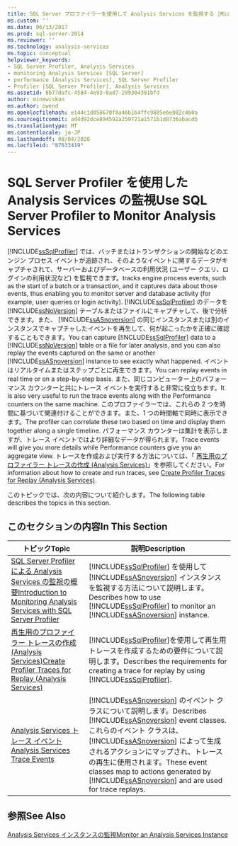 ```yaml
---
title: SQL Server プロファイラーを使用して Analysis Services を監視する |Microsoft Docs
ms.custom: ''
ms.date: 06/13/2017
ms.prod: sql-server-2014
ms.reviewer: ''
ms.technology: analysis-services
ms.topic: conceptual
helpviewer_keywords:
- SQL Server Profiler, Analysis Services
- monitoring Analysis Services [SQL Server]
- performance [Analysis Services], SQL Server Profiler
- Profiler [SQL Server Profiler], Analysis Services
ms.assetid: 8b77dafc-4584-4e93-8ad7-299304391bfd
author: minewiskan
ms.author: owend
ms.openlocfilehash: e144c1d858670f8a46b164ffc9885e6e082c4b0a
ms.sourcegitcommit: ad4d92dce894592a259721a1571b1d8736abacdb
ms.translationtype: MT
ms.contentlocale: ja-JP
ms.lasthandoff: 08/04/2020
ms.locfileid: "87633419"
---
```

# <a name="use-sql-server-profiler-to-monitor-analysis-services"></a><span data-ttu-id="eb4ec-102">SQL Server Profiler を使用した Analysis Services の監視</span><span class="sxs-lookup"><span data-stu-id="eb4ec-102">Use SQL Server Profiler to Monitor Analysis Services</span></span>
  [!INCLUDE[ssSqlProfiler](../../includes/sssqlprofiler-md.md)] <span data-ttu-id="eb4ec-103">では、バッチまたはトランザクションの開始などのエンジン プロセス イベントが追跡され、そのようなイベントに関するデータがキャプチャされて、サーバーおよびデータベースの利用状況 (ユーザー クエリ、ログインの利用状況など) を監視できます。</span><span class="sxs-lookup"><span data-stu-id="eb4ec-103">tracks engine process events, such as the start of a batch or a transaction, and it captures data about those events, thus enabling you to monitor server and database activity (for example, user queries or login activity).</span></span> <span data-ttu-id="eb4ec-104">[!INCLUDE[ssSqlProfiler](../../includes/sssqlprofiler-md.md)] のデータを [!INCLUDE[ssNoVersion](../../includes/ssnoversion-md.md)] テーブルまたはファイルにキャプチャして、後で分析できます。また、 [!INCLUDE[ssASnoversion](../../includes/ssasnoversion-md.md)] の同じインスタンスまたは別のインスタンスでキャプチャしたイベントを再生して、何が起こったかを正確に確認することもできます。</span><span class="sxs-lookup"><span data-stu-id="eb4ec-104">You can capture [!INCLUDE[ssSqlProfiler](../../includes/sssqlprofiler-md.md)] data to a [!INCLUDE[ssNoVersion](../../includes/ssnoversion-md.md)] table or a file for later analysis, and you can also replay the events captured on the same or another [!INCLUDE[ssASnoversion](../../includes/ssasnoversion-md.md)] instance to see exactly what happened.</span></span> <span data-ttu-id="eb4ec-105">イベントはリアルタイムまたはステップごとに再生できます。</span><span class="sxs-lookup"><span data-stu-id="eb4ec-105">You can replay events in real time or on a step-by-step basis.</span></span> <span data-ttu-id="eb4ec-106">また、同じコンピューター上のパフォーマンス カウンターと共にトレース イベントを実行すると非常に役立ちます。</span><span class="sxs-lookup"><span data-stu-id="eb4ec-106">It is also very useful to run the trace events along with the Performance counters on the same machine.</span></span> <span data-ttu-id="eb4ec-107">このプロファイラーでは、これらの 2 つを時間に基づいて関連付けることができます。また、1 つの時間軸で同時に表示できます。</span><span class="sxs-lookup"><span data-stu-id="eb4ec-107">The profiler can correlate these two based on time and display them together along a single timeline.</span></span> <span data-ttu-id="eb4ec-108">パフォーマンス カウンターは集計を表示しますが、トレース イベントではより詳細なデータが得られます。</span><span class="sxs-lookup"><span data-stu-id="eb4ec-108">Trace events will give you more details while Performance counters give you an aggregate view.</span></span> <span data-ttu-id="eb4ec-109">トレースを作成および実行する方法については、「 [再生用のプロファイラー トレースの作成 &#40;Analysis Services&#41;](create-profiler-traces-for-replay-analysis-services.md)」を参照してください。</span><span class="sxs-lookup"><span data-stu-id="eb4ec-109">For information about how to create and run traces, see [Create Profiler Traces for Replay &#40;Analysis Services&#41;](create-profiler-traces-for-replay-analysis-services.md).</span></span>  
  
 <span data-ttu-id="eb4ec-110">このトピックでは、次の内容について紹介します。</span><span class="sxs-lookup"><span data-stu-id="eb4ec-110">The following table describes the topics in this section.</span></span>  
  
## <a name="in-this-section"></a><span data-ttu-id="eb4ec-111">このセクションの内容</span><span class="sxs-lookup"><span data-stu-id="eb4ec-111">In This Section</span></span>  
  
|<span data-ttu-id="eb4ec-112">トピック</span><span class="sxs-lookup"><span data-stu-id="eb4ec-112">Topic</span></span>|<span data-ttu-id="eb4ec-113">説明</span><span class="sxs-lookup"><span data-stu-id="eb4ec-113">Description</span></span>|  
|-----------|-----------------|  
|[<span data-ttu-id="eb4ec-114">SQL Server Profiler による Analysis Services の監視の概要</span><span class="sxs-lookup"><span data-stu-id="eb4ec-114">Introduction to Monitoring Analysis Services with SQL Server Profiler</span></span>](introduction-to-monitoring-analysis-services-with-sql-server-profiler.md)|<span data-ttu-id="eb4ec-115">[!INCLUDE[ssSqlProfiler](../../includes/sssqlprofiler-md.md)] を使用して [!INCLUDE[ssASnoversion](../../includes/ssasnoversion-md.md)] インスタンスを監視する方法について説明します。</span><span class="sxs-lookup"><span data-stu-id="eb4ec-115">Describes how to use [!INCLUDE[ssSqlProfiler](../../includes/sssqlprofiler-md.md)] to monitor an [!INCLUDE[ssASnoversion](../../includes/ssasnoversion-md.md)] instance.</span></span>|  
|[<span data-ttu-id="eb4ec-116">再生用のプロファイラー トレースの作成 &#40;Analysis Services&#41;</span><span class="sxs-lookup"><span data-stu-id="eb4ec-116">Create Profiler Traces for Replay &#40;Analysis Services&#41;</span></span>](create-profiler-traces-for-replay-analysis-services.md)|<span data-ttu-id="eb4ec-117">[!INCLUDE[ssSqlProfiler](../../includes/sssqlprofiler-md.md)]を使用して再生用トレースを作成するための要件について説明します。</span><span class="sxs-lookup"><span data-stu-id="eb4ec-117">Describes the requirements for creating a trace for replay by using [!INCLUDE[ssSqlProfiler](../../includes/sssqlprofiler-md.md)].</span></span>|  
|[<span data-ttu-id="eb4ec-118">Analysis Services トレース イベント</span><span class="sxs-lookup"><span data-stu-id="eb4ec-118">Analysis Services Trace Events</span></span>](https://docs.microsoft.com/bi-reference/trace-events/analysis-services-trace-events)|<span data-ttu-id="eb4ec-119">[!INCLUDE[ssASnoversion](../../includes/ssasnoversion-md.md)] のイベント クラスについて説明します。</span><span class="sxs-lookup"><span data-stu-id="eb4ec-119">Describes [!INCLUDE[ssASnoversion](../../includes/ssasnoversion-md.md)] event classes.</span></span> <span data-ttu-id="eb4ec-120">これらのイベント クラスは、 [!INCLUDE[ssASnoversion](../../includes/ssasnoversion-md.md)] によって生成されるアクションにマップされ、トレースの再生に使用されます。</span><span class="sxs-lookup"><span data-stu-id="eb4ec-120">These event classes map to actions generated by [!INCLUDE[ssASnoversion](../../includes/ssasnoversion-md.md)] and are used for trace replays.</span></span>|  
  
## <a name="see-also"></a><span data-ttu-id="eb4ec-121">参照</span><span class="sxs-lookup"><span data-stu-id="eb4ec-121">See Also</span></span>  
 [<span data-ttu-id="eb4ec-122">Analysis Services インスタンスの監視</span><span class="sxs-lookup"><span data-stu-id="eb4ec-122">Monitor an Analysis Services Instance</span></span>](monitor-an-analysis-services-instance.md)  
  
  
